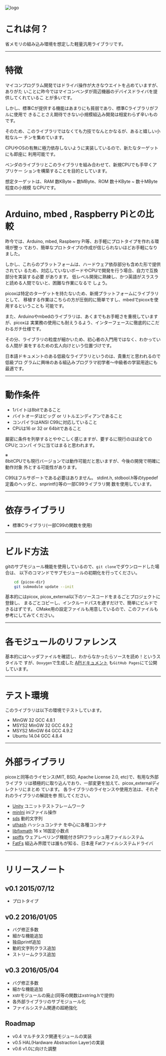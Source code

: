 
<img style="display:block;margin:auto" alt="logo"
     src="https://raw.github.com/wiki/maskedw/picox/res/picox_logo.png" />
<!-- https://www.squarespace.com/logo -->

# これは何？

省メモリの組み込み環境を想定した軽量汎用ライブラリです。

----------------------------------------------------------------------
# 特徴

マイコンプログラム開発ではドライバ操作が大きなウエイトを占めていますが、ありがた
いことに昨今ではマイコンベンダが周辺機器のデバイスドライバを提供してくれているこ
とが多いです。

しかし、標準Cが提供する機能はあまりにも貧弱であり、標準Cライブラリがフルに使用で
きることさえ期待できない小規模組込み開発は相変わらず辛いものです。

そのため、このライブラリではなくても力技でなんとかなるが、あると嬉しい小粒なルー
チンを集めています。

CPUやOSの有無に極力依存しないように実装しているので、新たなターゲットにも即座に
利用可能です。

ベンダのライブラリとこのライブラリを組み合わせて、新規CPUでも手早くアプリケー
ションを構築することを目的としています。

想定ターゲットは、RAM 数KByte ~ 数MByte、ROM 数十KByte ~ 数十MByte程度の小規模
なCPUです。

----------------------------------------------------------------------
# Arduino, mbed , Raspberry Piとの比較

昨今では、Arduino, mbed, Raspberry Pi等、お手軽にプロトタイプを作れる環境が整っ
ており、簡単なプロトタイプの作成が信じられないほどお手軽になりました。

しかし、これらのプラットフォームは、ハードウェア依存部分も含めた形で提供されてい
るため、対応していないボードやCPUで開発を行う場合、自力で互換部分を実装する必要
があります。
低レベル開発に熟練し、かつ英語がスラスラと読める人間でないと、困難な作業になるで
しょう。

picoxは特定のターゲットを持たないため、新規プラットフォームにライブラリとして、
移植する作業はこちらの方が圧倒的に簡単ですし、mbedでpicoxを使用するということも
可能です。

また、Arduinoやmbedのライブラリは、あくまでもお手軽さを重視していますが、picoxは
実業務の使用にも耐えうるよう、インターフェースに徹底的にこだわるガチ仕様です。

その分、ライブラリの粒度が細かいため、初心者の入門用ではなく、わかっている人間が
楽をするための玄人向けという位置づけです。

日本語ドキュメントのある低級なライブラリというのは、貴重だと思われるので低級プロ
グラムに興味のある組込みプログラマ初学者〜中級者の学習用途にも最適です。

----------------------------------------------------------------------
# 動作条件

+ 1バイトは8bitであること
+ バイトオーダはビッグ or リトルエンディアンであること
+ コンパイラはANSI C99に対応していること
+ CPUは16 or 32 or 64bitであること

厳密に条件を列挙するとややこしく感じますが、要するに現行のほぼ全てのCPUとコンパ
イラに当てはまると思われます。

※<br>
8bitCPUでも現行バージョンでは動作可能だと思いますが、今後の開発で明確に動作対象
外とする可能性があります。

C99はフルサポートである必要はありません。
stdint.h, stdbool.h等のtypedef定義のヘッダと、snprintf()等の一部C99ライブラリ関
数を使用しています。

----------------------------------------------------------------------
# 依存ライブラリ

+ 標準Cライブラリ(一部C99の関数を使用)

----------------------------------------------------------------------
# ビルド方法

gitのサブモジュール機能を使用しているので、`git clone`でダウンロードした場合は、
以下のコマンドでサブモジュールの初期化を行ってください。

```sh
    cd {picox-dir}
    git submodule update --init
```

基本的にはpicox, picox_external以下のソースコードをまるごとプロジェクトに登録し、
まるごとコピーし、インクルードパスを通すだけで、簡単にビルドできるはずです。
CMake用の設定ファイルも用意しているので、このファイルも参考にしてみてください。

----------------------------------------------------------------------
# 各モジュールのリファレンス

基本的にはヘッダファイルを確認し、わからなかったらソースを読め！というスタイルで
すが、`Doxygen`で生成した
[APIドキュメント](https://maskedw.github.io/picox_apidoc/index.html)
も`GitHub Pages`にて公開しています。

----------------------------------------------------------------------
# テスト環境

このライブラリは以下の環境でテストしています。

+ MinGW 32 GCC 4.8.1
+ MSYS2 MinGW 32 GCC 4.9.2
+ MSYS2 MinGW 64 GCC 4.9.2
+ Ubuntu 14.04 GCC 4.8.4

----------------------------------------------------------------------
# 外部ライブラリ

picoxと同等のライセンス(MIT, BSD, Apache License 2.0, etc)で、有用な外部ライブラ
リは積極的に取り込んでおり、一部変更を加えて、picox_externalディレクトリにまとめ
ています。 各ライブラリのライセンスや使用方法は、それぞれのライブラリの解説を参
照してください。


+ [Unity][Unity] ユニットテストフレームワーク
+ [minIni][minIni] iniファイル操作
+ [sds][sds] 動的文字列
+ [uthash][uthash] ハッシュコンテナ を中心に各種コンテナ
+ [libfixmath][libfixmath] 16 x 16固定小数点
+ [spiffs][spiffs] ウェアレベリング機能付きSPIフラッシュ用ファイルシステム
+ [FatFs][FatFs] 組込み界隈では誰もが知る、日本産 Fatファイルシステムドライバ


[Unity]:https://github.com/ThrowTheSwitch/Unity.git
[minIni]:https://github.com/compuphase/minIni.git
[sds]:https://github.com/maskedw/sds.git
[uthash]:https://github.com/troydhanson/uthash.git
[libfixmath]:https://github.com/mhfan/libfixmath.git
[spiffs]:https://github.com/pellepl/spiffs.git
[FatFs]:http://elm-chan.org/fsw/ff/00index_j.html

----------------------------------------------------------------------
# リリースノート

## v0.1 2015/07/12
+ プロトタイプ

## v0.2 2016/01/05
+ バグ修正多数
+ 細かな機能追加
+ 独自printf追加
+ 動的文字列クラス追加
+ ストリームクラス追加

## v0.3 2016/05/04
+ バグ修正多数
+ 細かな機能追加
+ xstrモジュールの廃止(同等の関数はxstring.hで提供)
+ 各外部ライブラリのサブモジュール化
+ ファイルシステム関連の超絶強化

## Roadmap
+ v0.4 マルチタスク関連モジュールの実装
+ v0.5 HAL(Hardware Abstraction Layer)の実装
+ v0.6 v1.0に向けた調整
